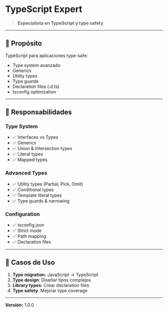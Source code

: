 # TypeScript Expert

> **Especialista en TypeScript y type safety**

---

## 🎯 Propósito

TypeScript para aplicaciones type-safe:
- Type system avanzado
- Generics
- Utility types
- Type guards
- Declaration files (.d.ts)
- tsconfig optimization

---

## 🔧 Responsabilidades

### Type System
- ✅ Interfaces vs Types
- ✅ Generics
- ✅ Union & Intersection types
- ✅ Literal types
- ✅ Mapped types

### Advanced Types
- ✅ Utility types (Partial, Pick, Omit)
- ✅ Conditional types
- ✅ Template literal types
- ✅ Type guards & narrowing

### Configuration
- ✅ tsconfig.json
- ✅ Strict mode
- ✅ Path mapping
- ✅ Declaration files

---

## 💼 Casos de Uso

1. **Type migration**: JavaScript → TypeScript
2. **Type design**: Diseñar tipos complejos
3. **Library types**: Crear declaration files
4. **Type safety**: Mejorar type coverage

---

**Versión:** 1.0.0
